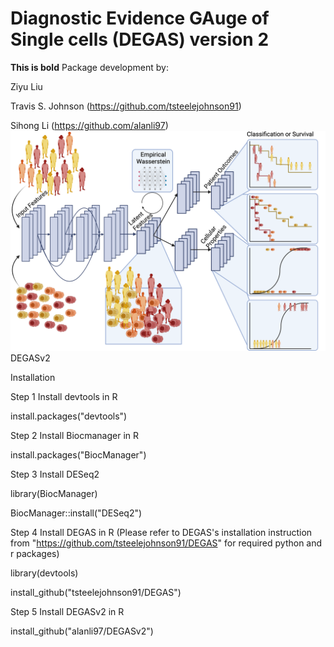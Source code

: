 # Diagnostic Evidence GAuge of Single cells (DEGAS) version 2
**This is bold** Package development by:

Ziyu Liu

Travis S. Johnson (https://github.com/tsteelejohnson91)

Sihong Li (https://github.com/alanli97)
![DEGASv2 Figure 1-2](figures/DEGASv2_fig1-2.png)
DEGASv2

Installation

Step 1 Install devtools in R

install.packages("devtools")

Step 2 Install Biocmanager in R

install.packages("BiocManager")

Step 3 Install DESeq2

library(BiocManager)

BiocManager::install("DESeq2")

Step 4 Install DEGAS in R (Please refer to DEGAS's installation instruction from "https://github.com/tsteelejohnson91/DEGAS" for required python and r packages)

library(devtools)

install_github("tsteelejohnson91/DEGAS")

Step 5 Install DEGASv2 in R

install_github("alanli97/DEGASv2")
